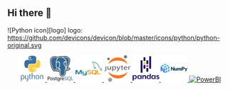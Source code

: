 ## Hi there 👋

![Python icon][logo] logo: https://github.com/devicons/devicon/blob/master/icons/python/python-original.svg

<p align="center" dir="auto">
  <a href="https://www.python.org/" rel="nofollow"> <img src="https://github.com/devicons/devicon/raw/master/icons/python/python-original-wordmark.svg" title="Python" alt="Python" width="60" height="60" style="max-width: 100%;"> </a> 
  <a href="https://www.postgresql.org/" rel="nofollow"> <img src="https://github.com/devicons/devicon/raw/master/icons/postgresql/postgresql-original-wordmark.svg" title="PostgreSQL" alt="PostgreSQL" width="60" height="60" style="max-width: 100%;"> </a> 
 <a href="https://www.mysql.com/" rel="nofollow"> <img src="https://github.com/devicons/devicon/raw/master/icons/mysql/mysql-original-wordmark.svg" title="MySQL" alt="MySQL" width="60" height="60" style="max-width: 100%;"> </a>
  <a href="https://jupyter.org/" rel="nofollow"> <img src="https://github.com/devicons/devicon/raw/master/icons/jupyter/jupyter-original-wordmark.svg" title="Jupyter" alt="Jupyter" width="60" height="60" style="max-width: 100%;"> </a>
  <a href="https://pandas.pydata.org/" rel="nofollow"> <img src="https://github.com/devicons/devicon/raw/master/icons/pandas/pandas-original-wordmark.svg" title="Pandas" alt="Pandas" width="60" height="60" style="max-width: 100%;"> </a>
  <a href="https://numpy.org/" rel="nofollow"> <img src="https://github.com/devicons/devicon/raw/master/icons/numpy/numpy-original-wordmark.svg" title="Numpy" alt="Numpy" width="60" height="60" style="max-width: 100%;"> </a>
  <a href="https://www.microsoft.com/en-us/download/details.aspx?id=58494" rel="nofollow"> <img src="https://github.com/microsoft/PowerBI-Icons/raw/main/PNG/Desktop.png" title="PowerBI" alt="PowerBI" width="60" height="60" style="max-width: 100%;"> </a>
</p>


<!--
**DeExcelGuy/deexcelguy** is a ✨ _special_ ✨ repository because its `README.md` (this file) appears on your GitHub profile.

Here are some ideas to get you started:

- 🔭 I’m currently working on ...
- 🌱 I’m currently learning ...
- 👯 I’m looking to collaborate on ...
- 🤔 I’m looking for help with ...
- 💬 Ask me about ...
- 📫 How to reach me: ...
- 😄 Pronouns: ...
- ⚡ Fun fact: ...
-->
